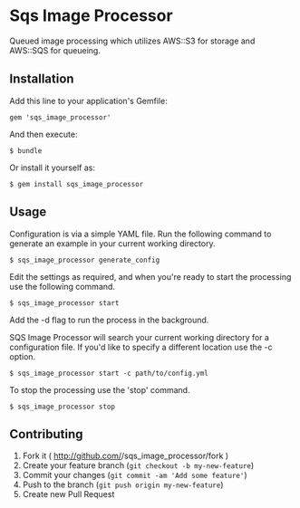 # Sqs Image Processor

Queued image processing which utilizes AWS::S3 for storage and AWS::SQS for queueing.

## Installation

Add this line to your application's Gemfile:

    gem 'sqs_image_processor'

And then execute:

    $ bundle

Or install it yourself as:

    $ gem install sqs_image_processor

## Usage

Configuration is via a simple YAML file. Run the following command to generate an example in your current working directory.
    
    $ sqs_image_processor generate_config

Edit the settings as required, and when you're ready to start the processing use the following command.

    $ sqs_image_processor start

Add the -d flag to run the process in the background.

SQS Image Processor will search your current working directory for a configuration file. If you'd like to specify a different location use the -c option.

    $ sqs_image_processor start -c path/to/config.yml

To stop the processing use the 'stop' command.

    $ sqs_image_processor stop

## Contributing

1. Fork it ( http://github.com/<my-github-username>/sqs_image_processor/fork )
2. Create your feature branch (`git checkout -b my-new-feature`)
3. Commit your changes (`git commit -am 'Add some feature'`)
4. Push to the branch (`git push origin my-new-feature`)
5. Create new Pull Request
